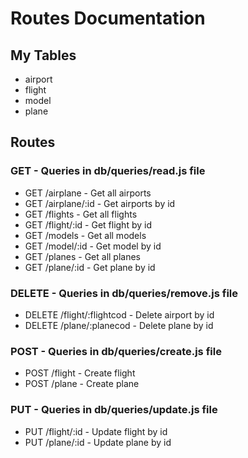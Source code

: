 # Routes Documentation

## My Tables
-  airport
- flight
- model
- plane

## Routes

### GET - Queries in db/queries/read.js file

- GET /airplane - Get all airports
- GET /airplane/:id - Get airports by id
- GET /flights  -  Get all flights
- GET /flight/:id  -  Get flight by id
- GET /models  -  Get all models
- GET /model/:id  -  Get model by id
- GET /planes  -  Get all planes
- GET /plane/:id  -  Get plane by id

### DELETE - Queries in db/queries/remove.js file

- DELETE /flight/:flightcod  -  Delete airport by id
- DELETE /plane/:planecod  -  Delete plane by id

### POST - Queries in db/queries/create.js file
- POST /flight  -  Create flight
- POST /plane  -  Create plane

### PUT - Queries in db/queries/update.js file
- PUT /flight/:id  -  Update flight by id
- PUT /plane/:id  -  Update plane by id


